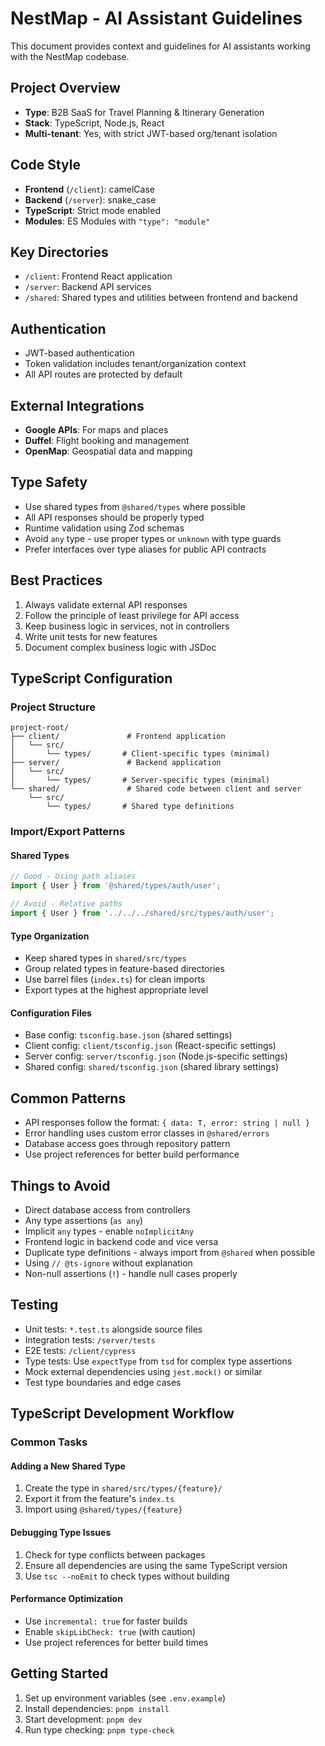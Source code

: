 # NestMap - AI Assistant Guidelines

This document provides context and guidelines for AI assistants working with the NestMap codebase.

## Project Overview
- **Type**: B2B SaaS for Travel Planning & Itinerary Generation
- **Stack**: TypeScript, Node.js, React
- **Multi-tenant**: Yes, with strict JWT-based org/tenant isolation

## Code Style
- **Frontend** (`/client`): camelCase
- **Backend** (`/server`): snake_case
- **TypeScript**: Strict mode enabled
- **Modules**: ES Modules with `"type": "module"`

## Key Directories
- `/client`: Frontend React application
- `/server`: Backend API services
- `/shared`: Shared types and utilities between frontend and backend

## Authentication
- JWT-based authentication
- Token validation includes tenant/organization context
- All API routes are protected by default

## External Integrations
- **Google APIs**: For maps and places
- **Duffel**: Flight booking and management
- **OpenMap**: Geospatial data and mapping

## Type Safety
- Use shared types from `@shared/types` where possible
- All API responses should be properly typed
- Runtime validation using Zod schemas
- Avoid `any` type - use proper types or `unknown` with type guards
- Prefer interfaces over type aliases for public API contracts

## Best Practices
1. Always validate external API responses
2. Follow the principle of least privilege for API access
3. Keep business logic in services, not in controllers
4. Write unit tests for new features
5. Document complex business logic with JSDoc

## TypeScript Configuration

### Project Structure
```
project-root/
├── client/               # Frontend application
│   └── src/
│       └── types/       # Client-specific types (minimal)
├── server/               # Backend application
│   └── src/
│       └── types/       # Server-specific types (minimal)
└── shared/               # Shared code between client and server
    └── src/
        └── types/       # Shared type definitions
```

### Import/Export Patterns

#### Shared Types
```typescript
// Good - Using path aliases
import { User } from '@shared/types/auth/user';

// Avoid - Relative paths
import { User } from '../../../shared/src/types/auth/user';
```

#### Type Organization
- Keep shared types in `shared/src/types`
- Group related types in feature-based directories
- Use barrel files (`index.ts`) for clean imports
- Export types at the highest appropriate level

#### Configuration Files
- Base config: `tsconfig.base.json` (shared settings)
- Client config: `client/tsconfig.json` (React-specific settings)
- Server config: `server/tsconfig.json` (Node.js-specific settings)
- Shared config: `shared/tsconfig.json` (shared library settings)

## Common Patterns
- API responses follow the format: `{ data: T, error: string | null }`
- Error handling uses custom error classes in `@shared/errors`
- Database access goes through repository pattern
- Use project references for better build performance

## Things to Avoid
- Direct database access from controllers
- Any type assertions (`as any`)
- Implicit `any` types - enable `noImplicitAny`
- Frontend logic in backend code and vice versa
- Duplicate type definitions - always import from `@shared` when possible
- Using `// @ts-ignore` without explanation
- Non-null assertions (`!`) - handle null cases properly

## Testing
- Unit tests: `*.test.ts` alongside source files
- Integration tests: `/server/tests`
- E2E tests: `/client/cypress`
- Type tests: Use `expectType` from `tsd` for complex type assertions
- Mock external dependencies using `jest.mock()` or similar
- Test type boundaries and edge cases

## TypeScript Development Workflow

### Common Tasks

#### Adding a New Shared Type
1. Create the type in `shared/src/types/{feature}/`
2. Export it from the feature's `index.ts`
3. Import using `@shared/types/{feature}`

#### Debugging Type Issues
1. Check for type conflicts between packages
2. Ensure all dependencies are using the same TypeScript version
3. Use `tsc --noEmit` to check types without building

#### Performance Optimization
- Use `incremental: true` for faster builds
- Enable `skipLibCheck: true` (with caution)
- Use project references for better build times

## Getting Started
1. Set up environment variables (see `.env.example`)
2. Install dependencies: `pnpm install`
3. Start development: `pnpm dev`
4. Run type checking: `pnpm type-check`
